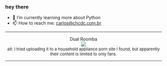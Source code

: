 ### hey there 

- :seedling: I’m currently learning more about Python
- :mailbox: How to reach me: carlos@chcdc.com.br


---


<!-- xkcd -->
<p align="center">Dual Roomba</br><img src=https://imgs.xkcd.com/comics/dual_roomba.png></br><font size =2>alt: I tried uploading it to a household appliance porn site I found, but apparently their content is limited to only fans.</br></font></p></table></p> 


<!-- xkcd -->
---
